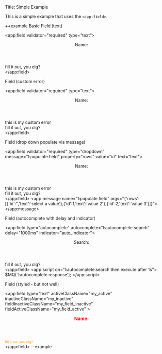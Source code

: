 Title: Simple Example

This is a simple example that uses the `<app:field>`.
	
<style>
.test
{
	background-color:#ffffcc;
	border:1px solid #ccc;
	padding:7px;
	color:#333;
	width:50%;
}
.result
{
	border:1px solid #ccc;
	background-color:#f6f6f6;
	padding:7px;
	width:50%;
}

.my_active
{
	background-color:#f6f6f6;
	border:1px solid #999;
}
.my_inactive
{
	border:1px solid #aaa;
}
.my_field_active
{
	background-color:blue;
	color:white;
}
.my_field_inactive
{
	background-color:pink;

}
.my_header
{
	font-size:15px;
	font-weight:bold;
	color:red;
}
.my_footer
{
	font-size:11px;
	color:#ff9900;
}
#field_example input[type=text]:focus
{
	background-color:#fff;
}
#field_example select:focus
{
	background-color:#fff;
}
#field_example img
{
	position:relative;
	top:3px;
}
</style>
	
++example
Basic Field (text)

<app:field validator="required" type="text">
	<header>
		Name:
	</header>
	<footer>
		fill it out, you dig?
	</footer>
</app:field>

Field (custom error)

<app:field validator="required" type="text">
	<header>
		Name:
	</header>
	<error>
		this is my custom error
	</error>
	<footer>
		fill it out, you dig?
	</footer>
</app:field>

Field (drop down populate via message)

<app:field validator="required" type="dropdown" message="l:populate.field"
	property="rows" value="id" text="text">
	<header>
		Name:
	</header>
	<error>
		this is my custom error
	</error>
	<footer>
		fill it out, you dig?
	</footer>
</app:field>
<app:message name="l:populate.field" args="{'rows':[{'id':'','text':'select a value'},{'id':1,'text':'value 2'},{'id':2,'text':'value 3'}]}">
</app:message>

Field (autocomplete with delay and indicator)

<app:field  type="autocomplete" autocomplete="l:autocomplete.search"
delay="1000ms" indicator="auto_indicator">
	<header>
		Search:
		<span id="auto_indicator" on="l:autocomplete.search then show or l:autocomplete.response then hide"
			style="font-size:11px;color:#999;display:none">Searching...</span>
	</header>
	<footer>
		fill it out, you dig?
	</footer>
</app:field>
<app:script on="l:autocomplete.search then execute after 1s">
	$MQ('l:autocomplete.response');
</app:script>

Field (styled - but not well)

<app:field  type="text" activeClassName="my_active" inactiveClassName="my_inactive" fieldInactiveClassName="my_field_inactive" fieldActiveClassName="my_field_active" >
	<header class="my_header">
		Name:
	</header>
	<footer class="my_footer">
		fill it out, you dig?
	</footer>
</app:field>
--example